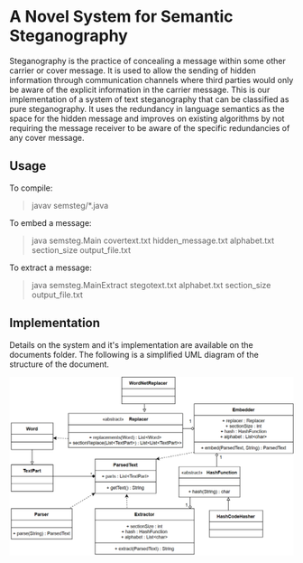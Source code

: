 # A Novel System for Semantic Steganography

Steganography is the practice of concealing a message within some other carrier or cover message. It is used to allow the sending of hidden information through communication channels where third parties would only be aware of the explicit information in the carrier message.
This is our implementation of a system of text steganography that can be classified as pure steganography. It uses the redundancy in language semantics as the space for the hidden message and improves on existing algorithms by not requiring the message receiver to be aware of the specific redundancies of any cover message.

## Usage

To compile:
> javav semsteg/*.java

To embed a message:
> java semsteg.Main covertext.txt hidden_message.txt alphabet.txt section_size output_file.txt

To extract a message:
> java semsteg.MainExtract stegotext.txt alphabet.txt section_size output_file.txt

## Implementation

Details on the system and it's implementation are available on the documents folder.
The following is a simplified UML diagram of the structure of the document.


![UML Diagram](uml.png)
